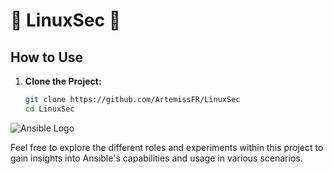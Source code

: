 
# 🤖 LinuxSec 🤖


## How to Use

1. **Clone the Project:**
   ```bash
   git clone https://github.com/ArtemissFR/LinuxSec
   cd LinuxSec
   ```

 ![Ansible Logo](https://docs.ansible.com/ansible/latest/_static/images/Ansible-Mark-RGB_White.png)

Feel free to explore the different roles and experiments within this project to gain insights into Ansible's capabilities and usage in various scenarios.
